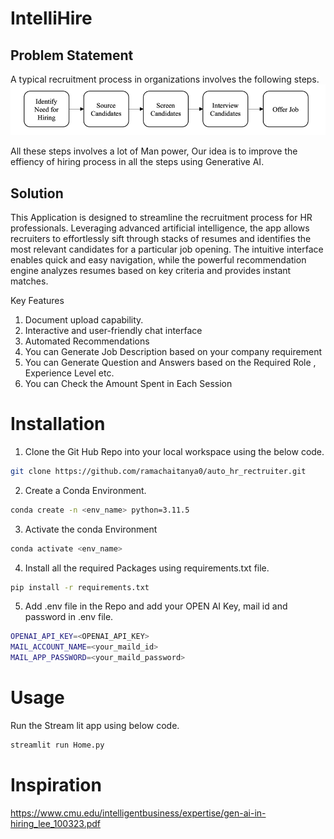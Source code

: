 #  IntelliHire

## Problem Statement

A typical recruitment process in organizations involves the following steps.
![img.png](img.png)

All these steps involves a lot of Man power, Our idea is to improve the effiency of hiring process in all the steps using Generative AI.

## Solution 

 This Application is designed to streamline the recruitment process for HR professionals.
 Leveraging advanced artificial intelligence, the app allows recruiters to effortlessly 
 sift through stacks of resumes and identifies the most relevant candidates for a particular
 job opening. The intuitive interface enables quick and easy navigation, while the powerful 
 recommendation engine analyzes resumes based on key criteria and provides instant matches.

Key Features
1. Document upload capability.
2. Interactive and user-friendly chat interface
3. Automated Recommendations
4. You can Generate Job Description based on your company requirement
5. You can Generate Question and Answers based on the Required Role , Experience Level etc.
6. You can Check the Amount Spent in Each Session 

# Installation

1. Clone the Git Hub Repo into your local workspace using the below code.
```sh
git clone https://github.com/ramachaitanya0/auto_hr_rectruiter.git 
```

2. Create a Conda Environment.
```sh
conda create -n <env_name> python=3.11.5
```

3. Activate the conda Environment
```sh
conda activate <env_name> 
```

4. Install all the required Packages using requirements.txt file.
```sh
pip install -r requirements.txt
```
5. Add .env file in the Repo and add your OPEN AI Key, mail id and password in .env file.

```sh
OPENAI_API_KEY=<OPENAI_API_KEY>
MAIL_ACCOUNT_NAME=<your_maild_id>
MAIL_APP_PASSWORD=<your_maild_password>
```

# Usage

Run the Stream lit app using below code.
```sh
streamlit run Home.py
```

# Inspiration

https://www.cmu.edu/intelligentbusiness/expertise/gen-ai-in-hiring_lee_100323.pdf


